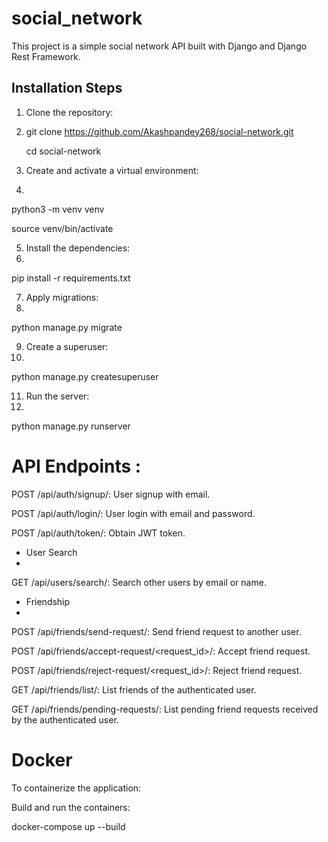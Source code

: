 # social_network


This project is a simple social network API built with Django and Django Rest Framework.

## Installation Steps

1. Clone the repository:
2. 
   git clone https://github.com/Akashpandey268/social-network.git
   
   cd social-network
   
3. Create and activate a virtual environment:
4. 
python3 -m venv venv

source venv/bin/activate

5. Install the dependencies:
6. 
pip install -r requirements.txt

7. Apply migrations:
8. 
python manage.py migrate

9. Create a superuser:
10. 
python manage.py createsuperuser

11. Run the server:
12. 
python manage.py runserver



# API Endpoints : 

POST /api/auth/signup/: User signup with email.

POST /api/auth/login/: User login with email and password.

POST /api/auth/token/: Obtain JWT token.

* User Search
* 
GET /api/users/search/: Search other users by email or name.

* Friendship
* 
POST /api/friends/send-request/: Send friend request to another user.

POST /api/friends/accept-request/<request_id>/: Accept friend request.

POST /api/friends/reject-request/<request_id>/: Reject friend request.

GET /api/friends/list/: List friends of the authenticated user.

GET /api/friends/pending-requests/: List pending friend requests received by the authenticated user.


# Docker

To containerize the application:

Build and run the containers:

docker-compose up --build
